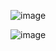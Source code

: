 ![image](https://github.com/windev0/portofolio/assets/113949266/637f539c-48e0-4e8f-9dd4-3c30621c425e)

![image](https://github.com/windev0/portofolio/assets/113949266/34af3a07-eaa4-43d8-8ccc-eca1c14354f0)

